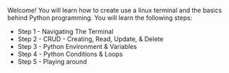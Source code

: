 Welcome! You will learn how to create use a linux terminal and the basics behind Python programming. 
You will learn the following steps:
- Step 1 - Navigating The Terminal
- Step 2 - CRUD - Creating, Read, Update, & Delete
- Step 3 - Python Environment & Variables
- Step 4 - Python Conditions & Loops
- Step 5 - Playing around


